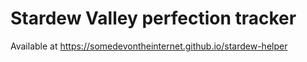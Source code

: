 # Stardew Valley perfection tracker

Available at https://somedevontheinternet.github.io/stardew-helper
